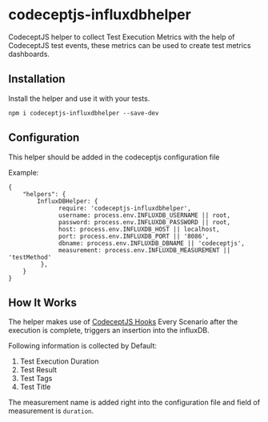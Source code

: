 # codeceptjs-influxdbhelper
CodeceptJS helper to collect Test Execution Metrics with the help of CodeceptJS test events, these metrics can be used to create test metrics dashboards.

## Installation
Install the helper and use it with your tests.

`npm i codeceptjs-influxdbhelper --save-dev`

## Configuration

This helper should be added in the codeceptjs configuration file

Example:
```editorconfig
{
    "helpers": {
        InfluxDBHelper: {
              require: 'codeceptjs-influxdbhelper',
              username: process.env.INFLUXDB_USERNAME || root,
              password: process.env.INFLUXDB_PASSWORD || root,
              host: process.env.INFLUXDB_HOST || localhost,
              port: process.env.INFLUXDB_PORT || '8086',
              dbname: process.env.INFLUXDB_DBNAME || 'codeceptjs',
              measurement: process.env.INFLUXDB_MEASUREMENT || 'testMethod'
         },
    }
}
```
## How It Works

The helper makes use of [CodeceptJS Hooks](https://codecept.io/hooks/#event-listeners) Every Scenario after the execution is complete, triggers an insertion into the influxDB.

Following information is collected by Default:

1) Test Execution Duration
2) Test Result
3) Test Tags
4) Test Title

The measurement name is added right into the configuration file and field of measurement is `duration`.
